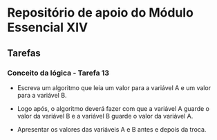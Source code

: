 # Repositório de apoio do Módulo Essencial XIV

## Tarefas

### Conceito da lógica - Tarefa 13

- Escreva um algoritmo que leia um valor para a variável A e um valor para a variável B.

- Logo após, o algoritmo deverá fazer com que a variável A guarde o valor da variável B e a variável B guarde o valor da variável A.

- Apresentar os valores das variáveis A e B antes e depois da troca.

